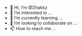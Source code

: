 - 👋 Hi, I’m @Zhakkz
- 👀 I’m interested in ...
- 🌱 I’m currently learning ...
- 💞️ I’m looking to collaborate on ...
- 📫 How to reach me ...

<!---
Zhakkz/Zhakkz is a ✨ special ✨ repository because its `README.md` (this file) appears on your GitHub profile.
You can click the Preview link to take a look at your changes.
--->
